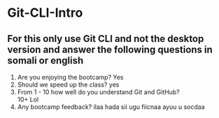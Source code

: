 # Git-CLI-Intro

## For this only use Git CLI and not the desktop version and answer the following questions in somali or english

1. Are you enjoying the bootcamp? Yes
2. Should we speed up the class? yes
3. From 1 - 10 how well do you understand Git and GitHub?    
   10+ Lol
4. Any bootcamp feedback?
 ilaa hada sii ugu fiicnaa ayuu u socdaa
 